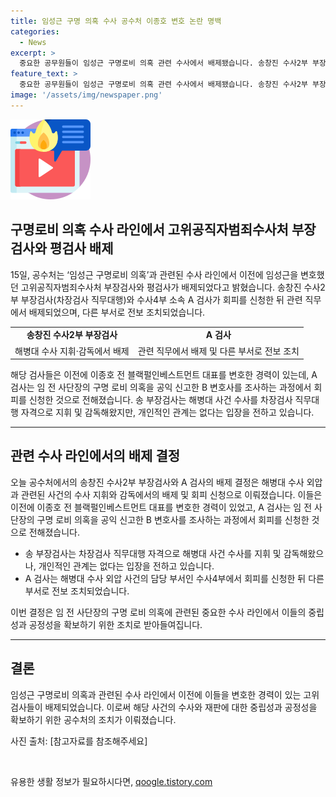 ```yaml
---
title: 임성근 구명 의혹 수사 공수처 이종호 변호 논란 명백
categories:
  - News
excerpt: >
  중요한 공무원들이 임성근 구명로비 의혹 관련 수사에서 배제됐습니다. 송창진 수사2부 부장검사와 수사4부 소속 A 검사는 회피를 신청한 후 해당 수사 라인에서 제외되었습니다. 이들은 이전에 이종호 전 블랙펄인베스트먼트 대표를 변호한 경력이 있는데, A 검사는 임 전 사단장의 구명로비 의혹을 공익 신고한 B 변호사를 조사하는 과정에서 회피를 신청한 것으로 알려졌습니다. 이에 대한 관련 수사가 논란이 된 가운데, 공수처는 해당 공무원들을 수사 라인에서 배제했다고 밝혔습니다.
feature_text: >
  중요한 공무원들이 임성근 구명로비 의혹 관련 수사에서 배제됐습니다. 송창진 수사2부 부장검사와 수사4부 소속 A 검사는 회피를 신청한 후 해당 수사 라인에서 제외되었습니다. 이들은 이전에 이종호 전 블랙펄인베스트먼트 대표를 변호한 경력이 있는데, A 검사는 임 전 사단장의 구명로비 의혹을 공익 신고한 B 변호사를 조사하는 과정에서 회피를 신청한 것으로 알려졌습니다. 이에 대한 관련 수사가 논란이 된 가운데, 공수처는 해당 공무원들을 수사 라인에서 배제했다고 밝혔습니다.
image: '/assets/img/newspaper.png'
---
```


<p><img src="/assets/img/news.png" alt="rentncar 속보" /></p>

<h2 data-ke-size="size26">구명로비 의혹 수사 라인에서 고위공직자범죄수사처 부장검사와 평검사 배제</h2>

<p data-ke-size="size16">15일, 공수처는 ‘임성근 구명로비 의혹’과 관련된 수사 라인에서 이전에 임성근을 변호했던 고위공직자범죄수사처 부장검사와 평검사가 배제되었다고 밝혔습니다. 송창진 수사2부 부장검사(차장검사 직무대행)와 수사4부 소속 A 검사가 회피를 신청한 뒤 관련 직무에서 배제되었으며, 다른 부서로 전보 조치되었습니다.</p>

<table>
  <tr>
    <td style="text-align: center; height: 17px;"><b>송창진 수사2부 부장검사</b></td>
    <td style="text-align: center; height: 17px;"><b>A 검사</b></td>
  </tr>
  <tr>
    <td style="text-align: center; height: 17px;">해병대 수사 지휘·감독에서 배제</td>
    <td style="text-align: center; height: 17px;">관련 직무에서 배제 및 다른 부서로 전보 조치</td>
  </tr>
</table>

<p data-ke-size="size16">해당 검사들은 이전에 이종호 전 블랙펄인베스트먼트 대표를 변호한 경력이 있는데, A 검사는 임 전 사단장의 구명 로비 의혹을 공익 신고한 B 변호사를 조사하는 과정에서 회피를 신청한 것으로 전해졌습니다. 송 부장검사는 해병대 사건 수사를 차장검사 직무대행 자격으로 지휘 및 감독해왔지만, 개인적인 관계는 없다는 입장을 전하고 있습니다.</p>

<hr>

<h2 data-ke-size="size26">관련 수사 라인에서의 배제 결정</h2>

<p data-ke-size="size16">오늘 공수처에서의 송창진 수사2부 부장검사와 A 검사의 배제 결정은 해병대 수사 외압과 관련된 사건의 수사 지휘와 감독에서의 배제 및 회피 신청으로 이뤄졌습니다. 이들은 이전에 이종호 전 블랙펄인베스트먼트 대표를 변호한 경력이 있었고, A 검사는 임 전 사단장의 구명 로비 의혹을 공익 신고한 B 변호사를 조사하는 과정에서 회피를 신청한 것으로 전해졌습니다.</p>

<ul>
  <li>송 부장검사는 차장검사 직무대행 자격으로 해병대 사건 수사를 지휘 및 감독해왔으나, 개인적인 관계는 없다는 입장을 전하고 있습니다.</li>
  <li>A 검사는 해병대 수사 외압 사건의 담당 부서인 수사4부에서 회피를 신청한 뒤 다른 부서로 전보 조치되었습니다.</li>
</ul>

<p data-ke-size="size16">이번 결정은 임 전 사단장의 구명 로비 의혹에 관련된 중요한 수사 라인에서 이들의 중립성과 공정성을 확보하기 위한 조치로 받아들여집니다.</p>

<hr>

<h2 data-ke-size="size26">결론</h2>

<p data-ke-size="size16">임성근 구명로비 의혹과 관련된 수사 라인에서 이전에 이들을 변호한 경력이 있는 고위 검사들이 배제되었습니다. 이로써 해당 사건의 수사와 재판에 대한 중립성과 공정성을 확보하기 위한 공수처의 조치가 이뤄졌습니다.</p>

<p data-ke-size="size16">사진 출처: [참고자료를 참조해주세요]</p>

<p data-ke-size="size16">&nbsp;</p>
유용한 생활 정보가 필요하시다면, <a href="https://qoogle.tistory.com" rel="dofollow">qoogle.tistory.com</a>


